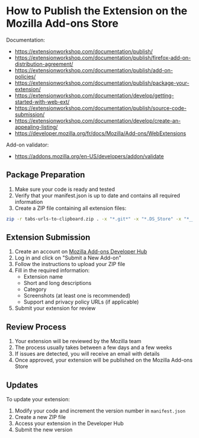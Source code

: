 # How to Publish the Extension on the Mozilla Add-ons Store

Documentation:
- https://extensionworkshop.com/documentation/publish/
- https://extensionworkshop.com/documentation/publish/firefox-add-on-distribution-agreement/
- https://extensionworkshop.com/documentation/publish/add-on-policies/
- https://extensionworkshop.com/documentation/publish/package-your-extension/
- https://extensionworkshop.com/documentation/develop/getting-started-with-web-ext/
- https://extensionworkshop.com/documentation/publish/source-code-submission/
- https://extensionworkshop.com/documentation/develop/create-an-appealing-listing/
- https://developer.mozilla.org/fr/docs/Mozilla/Add-ons/WebExtensions

Add-on validator:
- https://addons.mozilla.org/en-US/developers/addon/validate


## Package Preparation

1. Make sure your code is ready and tested
2. Verify that your manifest.json is up to date and contains all required information
3. Create a ZIP file containing all extension files:

```bash
zip -r tabs-urls-to-clipboard.zip . -x "*.git*" -x "*.DS_Store" -x "*__MACOSX*"
```

## Extension Submission

1. Create an account on [Mozilla Add-ons Developer Hub](https://addons.mozilla.org/en-US/developers/)
2. Log in and click on "Submit a New Add-on"
3. Follow the instructions to upload your ZIP file
4. Fill in the required information:
   - Extension name
   - Short and long descriptions
   - Category
   - Screenshots (at least one is recommended)
   - Support and privacy policy URLs (if applicable)
5. Submit your extension for review

## Review Process

1. Your extension will be reviewed by the Mozilla team
2. The process usually takes between a few days and a few weeks
3. If issues are detected, you will receive an email with details
4. Once approved, your extension will be published on the Mozilla Add-ons Store

## Updates

To update your extension:
1. Modify your code and increment the version number in `manifest.json`
2. Create a new ZIP file
3. Access your extension in the Developer Hub
4. Submit the new version